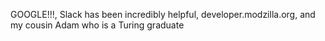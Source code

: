 GOOGLE!!!,
Slack has been incredibly helpful,
developer.modzilla.org,
and my cousin Adam who is a Turing graduate
